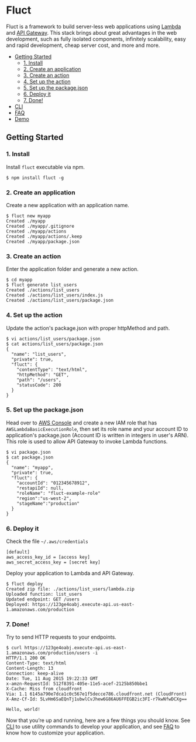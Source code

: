 # Fluct
Fluct is a framework to build server-less web applications using
[Lambda](https://aws.amazon.com/lambda/) and [API Gateway](https://aws.amazon.com/api-gateway/).
This stack brings about great advantages in the web development,
such as fully isolated components, infinitely scalability, easy and rapid development,
cheap server cost, and more and more.

- [Getting Started](#getting-started)
  - [1. Install](#1-install)
  - [2. Create an application](#2-create-an-application)
  - [3. Create an action](#3-create-an-action)
  - [4. Set up the action](#4-set-up-the-action)
  - [5. Set up the package.json](#5-set-up-the-package-json)
  - [6. Deploy it](#6-deploy-it)
  - [7. Done!](#7-done)
- [CLI](/docs/cli.md)
- [FAQ](/docs/faq.md)
- [Demo](https://github.com/r7kamura/fluct-example)

## Getting Started
### 1. Install
Install `fluct` executable via npm.

```
$ npm install fluct -g
```

### 2. Create an application
Create a new application with an application name.

```
$ fluct new myapp
Created ./myapp
Created ./myapp/.gitignore
Created ./myapp/actions
Created ./myapp/actions/.keep
Created ./myapp/package.json
```

### 3. Create an action
Enter the application folder and generate a new action.

```
$ cd myapp
$ fluct generate list_users
Created ./actions/list_users
Created ./actions/list_users/index.js
Created ./actions/list_users/package.json
```

### 4. Set up the action
Update the action's package.json with proper httpMethod and path.

```
$ vi actions/list_users/package.json
$ cat actions/list_users/package.json
{
  "name": "list_users",
  "private": true,
  "fluct": {
    "contentType": "text/html",
    "httpMethod": "GET",
    "path": "/users",
    "statusCode": 200
  }
}
```

### 5. Set up the package.json
Head over to [AWS Console](https://console.aws.amazon.com) and create a new IAM role
that has `AWSLambdaBasicExecutionRole`, then set its role name and your account ID
to application's package.json (Account ID is written in integers in user's ARN).
This role is used to allow API Gateway to invoke Lambda functions.

```
$ vi package.json
$ cat package.json
{
  "name": "myapp",
  "private": true,
  "fluct": {
    "accountId": "012345678912",
    "restapiId": null,
    "roleName": "fluct-example-role"
    "region":"us-west-2",
    "stageName":"production"
  }
}
```

### 6. Deploy it

Check the file `~/.aws/credentials`

```
[default]
aws_access_key_id = [access key]
aws_secret_access_key = [secret key]
```
Deploy your application to Lambda and API Gateway.

```
$ fluct deploy
Created zip file: ./actions/list_users/lambda.zip
Uploaded function: list_users
Updated endpoint: GET /users
Deployed: https://123ge4oabj.execute-api.us-east-1.amazonaws.com/production
```

### 7. Done!
Try to send HTTP requests to your endpoints.

```
$ curl https://123ge4oabj.execute-api.us-east-1.amazonaws.com/production/users -i
HTTP/1.1 200 OK
Content-Type: text/html
Content-Length: 13
Connection: keep-alive
Date: Tue, 11 Aug 2015 19:22:33 GMT
x-amzn-RequestId: 512f8391-405e-11e5-acef-2125b850bbe1
X-Cache: Miss from cloudfront
Via: 1.1 6145a790e7dca1c0c567e1f5decce786.cloudfront.net (CloudFront)
X-Amz-Cf-Id: 5LvHm6SaEQnTj1ubwlCvJhew6G86AU6FFEGB2ic3FI-r7kwNfwDCXg==

Hello, world!
```

Now that you’re up and running, here are a few things you should know.
See [CLI](/docs/cli.md) to use utility commands
to develop your application, and see [FAQ](/docs/faq.md) to know how to customize your application.
